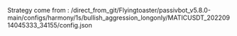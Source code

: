 Strategy come from : /direct_from_git/Flyingtoaster/passivbot_v5.8.0-main/configs/harmony/1s/bullish_aggression_longonly/MATICUSDT_20220914045333_34155/config.json